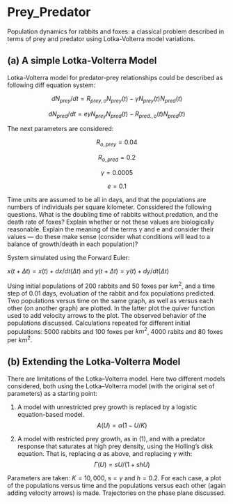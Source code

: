 # Prey_Predator
Population dynamics for rabbits and foxes: a classical problem described in terms of prey and predator using Lotka-Volterra model variations.

## (a) A simple Lotka-Volterra Model

Lotka-Volterra model for predator-prey relationships could be described as following diff equation system:


$$dN_{prey}/dt = R_{prey,o}N_{prey}(t) - γN_{prey}(t)N_{pred}(t)$$

$$dN_{pred}/dt = eγN_{prey}N_{pred}(t) - R_{pred.,o}(t)N_{pred}(t)$$

The next parameters are considered:

$$R_{o,prey}=0.04$$

$$R_{o,pred}=0.2$$

$$γ = 0.0005$$

$$e = 0.1$$

Time units are assumed to be all in days, and that the populations are numbers of individuals per square kilometer. Conssidered the following questions. What is the doubling time of rabbits without predation, and the death rate of foxes? Explain whether or not these values are biologically reasonable. Explain the meaning of the terms γ and e and consider their values — do these make sense (consider what conditions will lead to a balance of growth/death in each population)? 

System simulated using the Forward Euler:

$x(t+Δt)=x(t)+dx/dt(Δt)$  and  $y(t+Δt)=y(t)+dy/dt(Δt)$

  Using initial populations of 200 rabbits and 50 foxes per $km^2$, and a time step of 0.01 days, evoluation of the rabbit and fox populations predicted. Two populations versus time on the same graph, as well as versus each other (on another graph) are plotted. In the latter plot the quiver function used to add velocity arrows to the plot. The observed behavior of the populations discussed.
  Calculations repeated for different initial populations: 5000 rabbits and 100 foxes per $km^2$, 4000 rabits and 80 foxes per $km^2$.

## (b) Extending the Lotka-Volterra Model

There are limitations of the Lotka–Volterra model. Here two different models considered, both using the Lotka–Volterra
model (with the original set of parameters) as a starting point:

1. A model with unrestricted prey growth is replaced by a logistic equation-based model.
$$A(U) = α(1-U/K)$$

2.  A model with restricted prey growth, as in (1), and with a predator response that saturates at high prey density, using the Holling’s disk equation. That is, replacing $α$ as above, and replacing $γ$ with:
$$Γ(U) = sU/(1+shU)$$

 Parameters are taken: $K = 10, 000$, $s = γ$ and $h = 0.2$. 
  For each case, a plot of the populations versus time and the populations versus each other (again adding velocity arrows) is made. Trajectories on the phase plane discussed.

